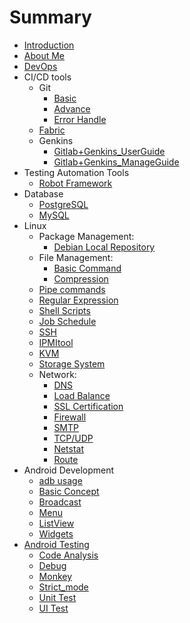 # Summary

* [Introduction](README.md)
* [About Me](AboutMe/aboutme.md)
* [DevOps](DevOps/DevOps.md)
* CI/CD tools
    * Git
        * [Basic](DevOps/Git/basic.md)
        * [Advance](DevOps/Git/advance.md)
        * [Error Handle](DevOps/Git/error_handle.md)
    * [Fabric](DevOps/fabric.md)
    * Genkins
        * [Gitlab+Genkins_UserGuide](DevOps/jenkins/gitlab_jenkins_android_userGuide.md)
        * [Gitlab+Genkins_ManageGuide](DevOps/jenkins/gitlab_jenkins_android_manageGuide.md)
* Testing Automation Tools
    * [Robot Framework](Android/testing/robotframework/Environment_Setup.md)    
* Database
    * [PostgreSQL](Database/postgreSQL.md)
    * [MySQL](Database/mysql.md)
* Linux
    * Package Management:
        * [Debian Local Repository](Linux/PackageManage/Debian-local_repo.md)
    * File Management:
        * [Basic Command](Linux/FileManage/basic_cmd.md)
        * [Compression](Linux/FileManage/compression.md)
    * [Pipe commands](Linux/pipe.md)
    * [Regular Expression](Linux/regular_expression.md)
    * [Shell Scripts](Linux/shell.md)
    * [Job Schedule](Linux/cron.md)
    * [SSH](Linux/ssh.md)
    * [IPMItool](Linux/ipmitool.md)
    * [KVM](Linux/KVM.md)
    * [Storage System](Linux/storage.md)
    * Network:
        * [DNS](Linux/Network/DNS.md)
        * [Load Balance](Linux/Network/Load_Balancing.md)	
        * [SSL Certification](Linux/Network/SSL_Certificates.md)
        * [Firewall](Linux/Network/Firewall.md)		
        * [SMTP](Linux/Network/SMTP.md)			
        * [TCP/UDP](Linux/Network/TCP_and_UDP.md)
        * [Netstat](Linux/Network/Netstat.md)
        * [Route](Linux/Network/Route.md)
* Android Development
    * [adb usage](Android/adb.md)
    * [Basic Concept](Android/basic.md)
    * [Broadcast](Android/broadcast.md)
    * [Menu](Android/menu.md)
    * [ListView](Android/ListView/listView.md)
    * [Widgets](Android/widgets.md)
* [Android Testing](Android/testing/summary.md)
    * [Code Analysis](Android/testing/code_check.md)
    * [Debug](Android/testing/debug.md)
    * [Monkey](Android/testing/monkey.md)
    * [Strict_mode](Android/testing/strict_mode.md)
    * [Unit Test](Android/testing/unit_test.md)
    * [UI Test](Android/testing/ui_test.md)
    

